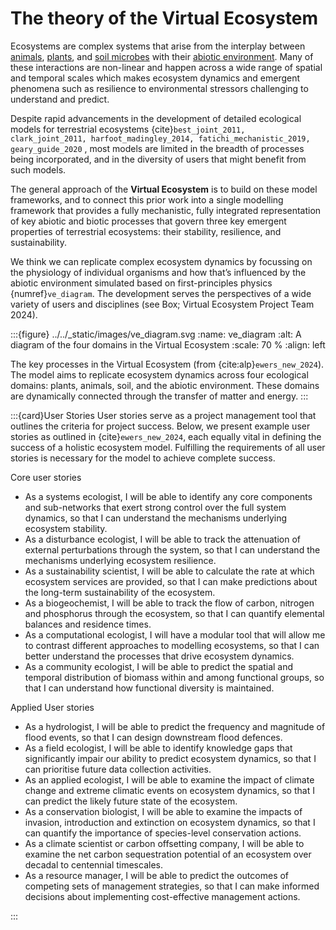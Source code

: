 # The theory of the Virtual Ecosystem

Ecosystems are complex systems that arise from the interplay between
[animals](./animals/animal_theory.md),
[plants](./plant_theory.md),
and [soil microbes](./decay/decay_theory.md) with their
[abiotic environment](./abiotic_theory.md). Many of these interactions are
non-linear and happen across a wide range of spatial and temporal scales which makes
ecosystem dynamics and emergent phenomena such as resilience to environmental stressors
challenging to understand and predict.

Despite rapid advancements in the development of detailed ecological models for
terrestrial ecosystems
{cite}`best_joint_2011,
clark_joint_2011,
harfoot_madingley_2014,
fatichi_mechanistic_2019,
geary_guide_2020`
, most models are limited in the breadth of processes being incorporated, and in the
diversity of users that might benefit from such models.

The general approach of the **Virtual Ecosystem** is to build on these model frameworks,
and to connect this prior work into a single modelling framework
that provides a fully mechanistic, fully integrated representation of key abiotic and
biotic processes that govern three key emergent properties of terrestrial ecosystems:
their stability, resilience, and sustainability.

We think we can replicate complex
ecosystem dynamics by focussing on the physiology of individual organisms and how
that’s influenced by the abiotic environment simulated based on first-principles physics
{numref}`ve_diagram`. The development serves the perspectives of a wide variety of users
and disciplines (see Box; Virtual Ecosystem Project Team 2024).

:::{figure} ../../_static/images/ve_diagram.svg
:name: ve_diagram
:alt: A diagram of the four domains in the Virtual Ecosystem
:scale: 70 %
:align: left

The key processes in the Virtual Ecosystem (from {cite:alp}`ewers_new_2024`).
The model aims to replicate ecosystem dynamics across four
ecological domains: plants, animals, soil, and the abiotic environment. These domains are
dynamically connected through the transfer of matter and energy.
:::

:::{card}User Stories
User stories serve as a project management tool that outlines the criteria for project
success. Below, we present example user stories as outlined in {cite}`ewers_new_2024`,
each equally vital in defining the success of a holistic ecosystem model. Fulfilling
the requirements of all user stories is necessary for the model to achieve complete
success.

Core user stories

* As a systems ecologist, I will be able to identify any core components and
sub-networks that exert strong control over the full system dynamics, so that I can
understand the mechanisms underlying ecosystem stability.
* As a disturbance ecologist, I will be able to track the attenuation of external
perturbations through the system, so that I can understand the mechanisms underlying
ecosystem resilience.
* As a sustainability scientist, I will be able to calculate the rate at which ecosystem
services are provided, so that I can make predictions about the long-term sustainability
of the ecosystem.
* As a biogeochemist, I will be able to track the flow of carbon, nitrogen and
phosphorus through the ecosystem, so that I can quantify elemental balances and
residence times.
* As a computational ecologist, I will have a modular tool that will allow me to
contrast different approaches to modelling ecosystems, so that I can better understand
the processes that drive ecosystem dynamics.
* As a community ecologist, I will be able to predict the spatial and temporal
distribution of biomass within and among functional groups, so that I can understand how
functional diversity is maintained.

Applied User stories

* As a hydrologist, I will be able to predict the frequency and magnitude of flood
events, so that I can design downstream flood defences.
* As a field ecologist, I will be able to identify knowledge gaps that significantly
impair our ability to predict ecosystem dynamics, so that I can prioritise future data
collection activities.
* As an applied ecologist, I will be able to examine the impact of climate change and
extreme climatic events on ecosystem dynamics, so that I can predict the likely future
state of the ecosystem.
* As a conservation biologist, I will be able to examine the impacts of invasion,
introduction and extinction on ecosystem dynamics, so that I can quantify the
importance of species-level conservation actions.
* As a climate scientist or carbon offsetting company, I will be able to examine the net
carbon sequestration potential of an ecosystem over decadal to centennial timescales.
* As a resource manager, I will be able to predict the outcomes of competing sets of
management strategies, so that I can make informed decisions about implementing
cost-effective management actions.

:::
